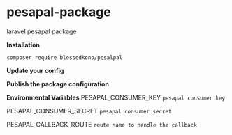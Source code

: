 # pesapal-package
laravel pesapal package

**Installation**

`composer require blessedkono/pesalpal`

**Update your config**



**Publish the package configuration**






**Environmental Variables**
PESAPAL_CONSUMER_KEY `pesapal consumer key`

PESAPAL_CONSUMER_SECRET `pesapal consumer secret`

PESAPAL_CALLBACK_ROUTE `route name to handle the callback `